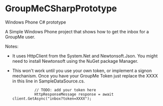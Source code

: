 GroupMeCSharpPrototype
======================

Windows Phone C# prototype 

A Simple Windows Phone project that shows how to get the inbox for a GroupMe user. 

Notes:

- It uses HttpClient from the System.Net and Newtonsoft.Json. You might need to install Newtonsoft using the NuGet package Manager. 


- This won't work until you use your own token, or implement a signon mechanism. Once you have your GroupMe Token just 
replace the XXXX in this line in SampleDataSource.cs. 


                // TODO: add your token here
                HttpResponseMessage response = await client.GetAsync("inbox?token=XXXX");
